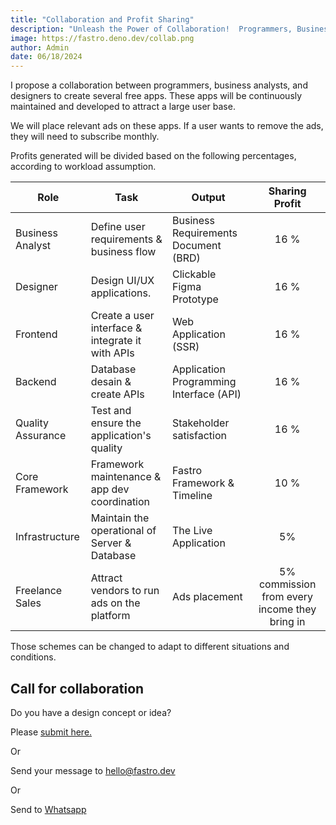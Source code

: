 ```yaml
---
title: "Collaboration and Profit Sharing"
description: "Unleash the Power of Collaboration!  Programmers, Business Analysts, and Designers: Discover how to maximize profits and fuel team success with a winning profit-sharing strategy for your app."
image: https://fastro.deno.dev/collab.png
author: Admin
date: 06/18/2024
---
```


I propose a collaboration between programmers, business analysts, and designers
to create several free apps. These apps will be continuously maintained and
developed to attract a large user base.

We will place relevant ads on these apps. If a user wants to remove the ads,
they will need to subscribe monthly.

Profits generated will be divided based on the following percentages, according
to workload assumption.

| Role              | Task                                             | Output                                  |                Sharing Profit                 |
| ----------------- | ------------------------------------------------ | --------------------------------------- | :-------------------------------------------: |
| Business Analyst  | Define user requirements & business flow         | Business Requirements Document (BRD)    |                     16 %                      |
| Designer          | Design UI/UX applications.                       | Clickable Figma Prototype               |                     16 %                      |
| Frontend          | Create a user interface & integrate it with APIs | Web Application (SSR)                   |                     16 %                      |
| Backend           | Database desain & create APIs                    | Application Programming Interface (API) |                     16 %                      |
| Quality Assurance | Test and ensure the application's quality        | Stakeholder satisfaction                |                     16 %                      |
| Core Framework    | Framework maintenance & app dev coordination     | Fastro Framework & Timeline             |                     10 %                      |
| Infrastructure    | Maintain the operational of Server & Database    | The Live Application                    |                      5%                       |
| Freelance Sales   | Attract vendors to run ads on the platform       | Ads placement                           | 5% commission from every income they bring in |

Those schemes can be changed to adapt to different situations and conditions.

## Call for collaboration

Do you have a design concept or idea?

Please [submit here.](https://github.com/fastrodev/feedback/issues/new)

Or

Send your message to [hello@fastro.dev](mailto:hello@fastro.dev)

Or

Send to [Whatsapp](https://api.whatsapp.com/send?phone=628121619781)
